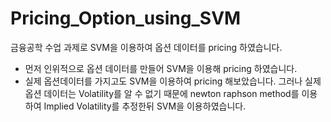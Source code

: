 # Pricing_Option_using_SVM

금융공학 수업 과제로 SVM을 이용하여 옵션 데이터를 pricing 하였습니다.
- 먼저 인위적으로 옵션 데이터를 만들어 SVM을 이용해 pricing 하였습니다.
- 실제 옵션데이터를 가지고도 SVM을 이용하여 pricing 해보았습니다. 그러나 실제 옵션 데이터는 Volatility를 알 수 없기 때문에 newton raphson method를 이용하여 Implied Volatility를 추정한뒤 SVM을 이용하였습니다.
